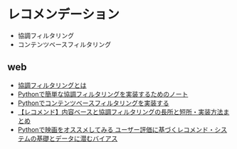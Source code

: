 # レコメンデーション
- 協調フィルタリング
- コンテンツベースフィルタリング

## web
- [協調フィルタリングとは](https://www.albert2005.co.jp/knowledge/marketing/recommendation_basics/collaborative_filtering)
- [Pythonで簡単な協調フィルタリングを実装するためのノート](https://qiita.com/hik0107/items/96c483afd6fb2f077985)
- [Pythonでコンテンツベースフィルタリングを実装する](https://qiita.com/dacciinfo/items/f020e9162f6204bf5be6)
- [【レコメンド】内容ベースと協調フィルタリングの長所と短所・実装方法まとめ](https://qiita.com/haminiku/items/f5008a57a870e0188f63)
- [Pythonで映画をオススメしてみる ユーザー評価に基づくレコメンド・システムの基礎とデータに潜むバイアス](https://recruit.gmo.jp/engineer/jisedai/blog/python_movie_recommendation/)
